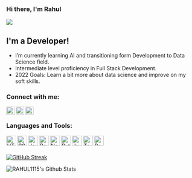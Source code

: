 ### Hi there, I'm Rahul
![](https://komarev.com/ghpvc/?username=rahul1115&color=lightgrey&style=for-the-badge)

## I'm a Developer!

- I’m currently learning AI and transitioning form Development to Data Science field.
- Intermediate level proficiency in Full Stack Development.
- 2022 Goals: Learn a bit more about data science and improve on my soft skills.


### Connect with me:

[<img align="left" alt="Rahul_1115 | Twitter" width="22px" src="https://img.icons8.com/color/48/undefined/twitter--v1.png" />][twitter]
[<img align="left" alt="rahul1115 | LinkedIn" width="22px" src="https://img.icons8.com/color/48/undefined/linkedin-circled--v1.png" />][linkedin]
[<img align="left" alt="mr_rahulgupta | Instagram" width="22px" src="https://img.icons8.com/fluency/48/undefined/instagram-new.png" />][instagram]

<br />

### Languages and Tools:

<img align="left" alt="HTML5" width="26px" src="https://img.icons8.com/color/48/undefined/html-5--v1.png" />
<img align="left" alt="CSS3" width="26px" src="https://img.icons8.com/color/48/undefined/css3.png" />
<img align="left" alt="JavaScript" width="26px" src="https://img.icons8.com/color/48/undefined/javascript--v1.png" />
<img align="left" alt="React" width="26px" src="https://img.icons8.com/color/48/undefined/react-native.png" />
<img align="left" alt="Node.js" width="26px" src="https://img.icons8.com/color/48/undefined/nodejs.png" />
<img align="left" alt="Python" width="26px" src="https://img.icons8.com/color/48/undefined/python--v1.png" />
<img align="left" alt="Jupyter Notebook" width="26px" src="https://img.icons8.com/fluency/48/undefined/jupyter.png" />
<img align="left" alt="Tensorflow" width="26px" src="https://img.icons8.com/color/48/undefined/tensorflow.png" />
<img align="left" alt="Power BI" width="26px" src="https://img.icons8.com/color/48/undefined/power-bi.png" />

<br />
<br />



[![GitHub Streak](http://github-readme-streak-stats.herokuapp.com?user=RAHUL1115&theme=dark&date_format=j%20M%5B%20Y%5D)](https://git.io/streak-stats)

<img align="left" alt="RAHUL1115's Github Stats" src="https://github-readme-stats.vercel.app/api?username=RAHUL1115&show_icons=true&hide_border=true" />


[twitter]: https://twitter.com/Rahul_1115
[youtube]: https://youtube.com/rahulgupta-15
[instagram]: https://instagram.com/mr_rahulgupta_
[linkedin]: https://linkedin.com/in/rahulgupta-15
